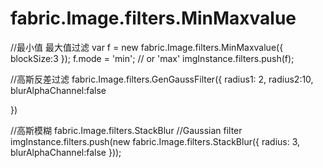 # fabric.Image.filters.MinMaxvalue
//最小值 最大值过滤
var f = new fabric.Image.filters.MinMaxvalue({
                    blockSize:3
                });
                f.mode = 'min'; // or 'max'
                imgInstance.filters.push(f);

//高斯反差过滤
fabric.Image.filters.GenGaussFilter({
   radius1: 2,
   radius2:10,
   blurAlphaChannel:false
   
})

//高斯模糊
fabric.Image.filters.StackBlur
//Gaussian filter 
imgInstance.filters.push(new fabric.Image.filters.StackBlur({
    radius: 3,
    blurAlphaChannel:false
}));
